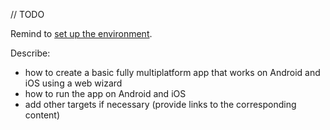 [//]: # (title: Create your first app with shared logic and UI)

// TODO

Remind to [set up the environment](set-up-environment.md).

Describe:
* how to create a basic fully multiplatform app that works on Android and iOS using a web wizard
* how to run the app on Android and iOS
* add other targets if necessary (provide links to the corresponding content)